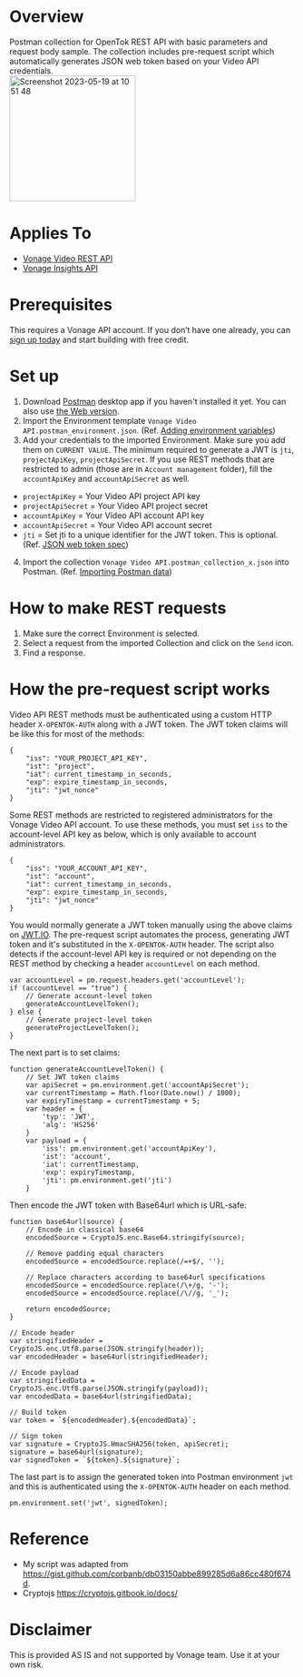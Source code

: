 # Overview
Postman collection for OpenTok REST API with basic parameters and request body sample. The collection includes pre-request script which automatically generates JSON web token based on your Video API credentials.  
<img width="222" alt="Screenshot 2023-05-19 at 10 51 48" src="https://github.com/ydumburs/vonage-video-api-postman-collection/assets/45432538/55b28857-9b24-4bad-9c8a-2216ffe90ed6">

# Applies To
- [Vonage Video REST API](https://tokbox.com/developer/rest/)
- [Vonage Insights API](https://tokbox.com/developer/guides/insights/)

# Prerequisites
This requires a Vonage API account. If you don’t have one already, you can [sign up today](https://www.vonage.co.uk/communications-apis/video/) and start building with free credit. 

# Set up
1. Download [Postman](https://www.postman.com/downloads/) desktop app if you haven't installed it yet. You can also use [the Web version](https://blog.postman.com/announcing-postman-for-the-web-now-in-open-beta/).
2. Import the Environment template `Vonage Video API.postman_environment.json`. (Ref. [Adding environment variables](https://learning.postman.com/docs/sending-requests/managing-environments/#adding-environment-variables))
3. Add your credentials to the imported Environment. Make sure you add them on `CURRENT VALUE`. The minimum required to generate a JWT is `jti`, `projectApiKey`, `projectApiSecret`. If you use REST methods that are restricted to admin (those are in `Account management` folder), fill the `accountApiKey` and `accountApiSecret` as well.  
- `projectApiKey` = Your Video API project API key  
- `projectApiSecret` = Your Video API project secret  
- `accountApiKey` = Your Video API account API key  
- `accountApiSecret` = Your Video API account secret  
- `jti` = Set jti to a unique identifier for the JWT token. This is optional. (Ref. [JSON web token spec](https://datatracker.ietf.org/doc/html/rfc7519#section-4.1.7)) 
4. Import the collection `Vonage Video API.postman_collection_x.json` into Postman. (Ref. [Importing Postman data](https://learning.postman.com/docs/getting-started/importing-and-exporting-data/#importing-postman-data))

# How to make REST requests
1. Make sure the correct Environment is selected.
2. Select a request from the imported Collection and click on the `Send` icon.
3. Find a response.

# How the pre-request script works
Video API REST methods must be authenticated using a custom HTTP header `X-OPENTOK-AUTH` along with a JWT token.
The JWT token claims will be like this for most of the methods:

    {
        "iss": "YOUR_PROJECT_API_KEY",
        "ist": "project",
        "iat": current_timestamp_in_seconds,
        "exp": expire_timestamp_in_seconds,
        "jti": "jwt_nonce"
    }
    
Some REST methods are restricted to registered administrators for the Vonage Video API account. 
To use these methods, you must set `iss` to the account-level API key as below, which is only available to account administrators.

    {
        "iss": "YOUR_ACCOUNT_API_KEY",
        "ist": "account",
        "iat": current_timestamp_in_seconds,
        "exp": expire_timestamp_in_seconds,
        "jti": "jwt_nonce"
    }

You would normally generate a JWT token manually using the above claims on [JWT.IO](https://jwt.io/).
The pre-request script automates the process, generating JWT token and it's substituted in the `X-OPENTOK-AUTH` header.
The script also detects if the account-level API key is required or not depending on the REST method by checking a header `accountLevel` on each method.

    var accountLevel = pm.request.headers.get('accountLevel');
    if (accountLevel == "true") {
        // Generate account-level token
        generateAccountLevelToken();
    } else {
        // Generate project-level token
        generateProjectLevelToken();
    }

The next part is to set claims:

    function generateAccountLevelToken() {
        // Set JWT token claims
        var apiSecret = pm.environment.get('accountApiSecret');
        var currentTimestamp = Math.floor(Date.now() / 1000);
        var expiryTimestamp = currentTimestamp + 5;
        var header = {
            'typ': 'JWT',
            'alg': 'HS256'
        }
        var payload = {
            'iss': pm.environment.get('accountApiKey'),
            'ist': 'account',
            'iat': currentTimestamp,
            'exp': expiryTimestamp,
            'jti': pm.environment.get('jti')
        }

Then encode the JWT token with Base64url which is URL-safe.

    function base64url(source) {
        // Encode in classical base64
        encodedSource = CryptoJS.enc.Base64.stringify(source);

        // Remove padding equal characters
        encodedSource = encodedSource.replace(/=+$/, '');

        // Replace characters according to base64url specifications
        encodedSource = encodedSource.replace(/\+/g, '-');
        encodedSource = encodedSource.replace(/\//g, '_');

        return encodedSource;
    }

    // Encode header
    var stringifiedHeader = CryptoJS.enc.Utf8.parse(JSON.stringify(header));
    var encodedHeader = base64url(stringifiedHeader);

    // Encode payload
    var stringifiedData = CryptoJS.enc.Utf8.parse(JSON.stringify(payload));
    var encodedData = base64url(stringifiedData);

    // Build token
    var token = `${encodedHeader}.${encodedData}`;
    
    // Sign token
    var signature = CryptoJS.HmacSHA256(token, apiSecret);
    signature = base64url(signature);
    var signedToken = `${token}.${signature}`;

The last part is to assign the generated token into Postman environment `jwt` and this is authenticated using the `X-OPENTOK-AUTH` header on each method.

    pm.environment.set('jwt', signedToken);

# Reference
- My script was adapted from https://gist.github.com/corbanb/db03150abbe899285d6a86cc480f674d.  
- Cryptojs https://cryptojs.gitbook.io/docs/

# Disclaimer
This is provided AS IS and not supported by Vonage team. Use it at your own risk.

